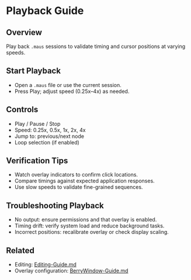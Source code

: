 # Playback Guide

## Overview

Play back `.maus` sessions to validate timing and cursor positions at varying speeds.

## Start Playback

- Open a `.maus` file or use the current session.
- Press Play; adjust speed (0.25x–4x) as needed.

## Controls

- Play / Pause / Stop
- Speed: 0.25x, 0.5x, 1x, 2x, 4x
- Jump to: previous/next node
- Loop selection (if enabled)

## Verification Tips

- Watch overlay indicators to confirm click locations.
- Compare timings against expected application responses.
- Use slow speeds to validate fine-grained sequences.

## Troubleshooting Playback

- No output: ensure permissions and that overlay is enabled.
- Timing drift: verify system load and reduce background tasks.
- Incorrect positions: recalibrate overlay or check display scaling.

## Related

- Editing: [Editing-Guide.md](./Editing-Guide.md)
- Overlay configuration: [BerryWindow-Guide.md](../modules/BerryWindow-Guide.md)
